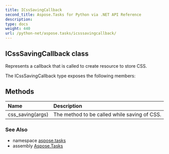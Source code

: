 ```yaml
---
title: ICssSavingCallback
second_title: Aspose.Tasks for Python via .NET API Reference
description: 
type: docs
weight: 440
url: /python-net/aspose.tasks/icsssavingcallback/
---
```


## ICssSavingCallback class

Represents a callback that is called to create resource to store CSS.

The ICssSavingCallback type exposes the following members:
## Methods
| Name | Description |
| :- | :- |
|css_saving(args)|The method to be called while saving of CSS.|

### See Also

* namespace [aspose.tasks](/tasks/python-net/aspose.tasks/)
* assembly [Aspose.Tasks](/tasks/python-net/)

